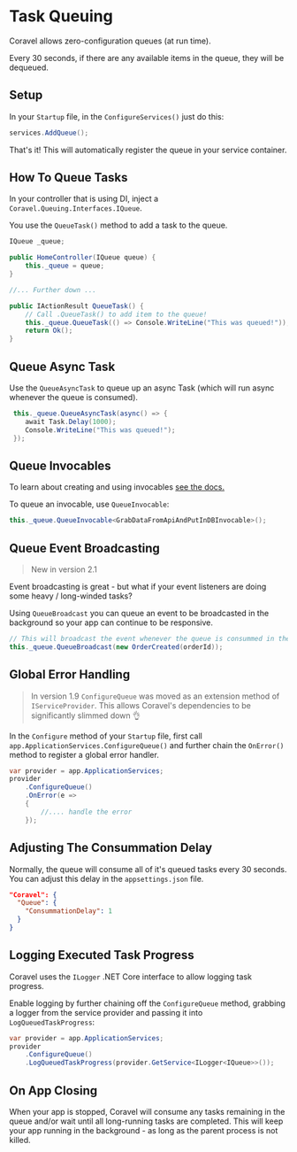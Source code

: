 # Task Queuing

Coravel allows zero-configuration queues (at run time).

Every 30 seconds, if there are any available items in the queue, they will be dequeued.

## Setup

In your `Startup` file, in the `ConfigureServices()` just do this:

```c#
services.AddQueue();
```

That's it! This will automatically register the queue in your service container.

## How To Queue Tasks

In your controller that is using DI, inject a `Coravel.Queuing.Interfaces.IQueue`.

You use the `QueueTask()` method to add a task to the queue.

```c#
IQueue _queue;

public HomeController(IQueue queue) {
    this._queue = queue;
}

//... Further down ...

public IActionResult QueueTask() {
    // Call .QueueTask() to add item to the queue!
    this._queue.QueueTask(() => Console.WriteLine("This was queued!"));
    return Ok();
}
```

## Queue Async Task

Use the `QueueAsyncTask` to queue up an async Task (which will run async whenever the queue is consumed).

```c#
 this._queue.QueueAsyncTask(async() => {
    await Task.Delay(1000);
    Console.WriteLine("This was queued!");
 });
```

## Queue Invocables

To learn about creating and using invocables [see the docs.](./Invocables.md)

To queue an invocable, use `QueueInvocable`:

```c#
this._queue.QueueInvocable<GrabDataFromApiAndPutInDBInvocable>();
```

## Queue Event Broadcasting

> New in version 2.1

Event broadcasting is great - but what if your event listeners are doing some heavy / long-winded tasks?

Using `QueueBroadcast` you can queue an event to be broadcasted in the background so your app can continue to be responsive.

```c#
// This will broadcast the event whenever the queue is consummed in the background.
this._queue.QueueBroadcast(new OrderCreated(orderId)); 
```

## Global Error Handling

> In version 1.9 `ConfigureQueue` was moved as an extension method of `IServiceProvider`.
> This allows Coravel's dependencies to be significantly slimmed down 👌

In the `Configure` method of your `Startup` file, first call `app.ApplicationServices.ConfigureQueue()` and further chain the `OnError()` method to register a global error handler.

```c#
var provider = app.ApplicationServices;
provider
    .ConfigureQueue()
    .OnError(e =>
    {
        //.... handle the error
    });
```

## Adjusting The Consummation Delay

Normally, the queue will consume all of it's queued tasks every 30 seconds.
You can adjust this delay in the `appsettings.json` file.

```json
"Coravel": {
  "Queue": {
    "ConsummationDelay": 1
  }
}
```

## Logging Executed Task Progress

Coravel uses the `ILogger` .NET Core interface to allow logging task progress.

Enable logging by further chaining off the `ConfigureQueue` method, grabbing a logger from the service provider and passing it into `LogQueuedTaskProgress`:

```c#
var provider = app.ApplicationServices;
provider
    .ConfigureQueue()
    .LogQueuedTaskProgress(provider.GetService<ILogger<IQueue>>());
```

## On App Closing

When your app is stopped, Coravel will consume any tasks remaining in the queue and/or wait until all long-running tasks are completed. This will keep your app running in the background - as long as the parent process is not killed.
